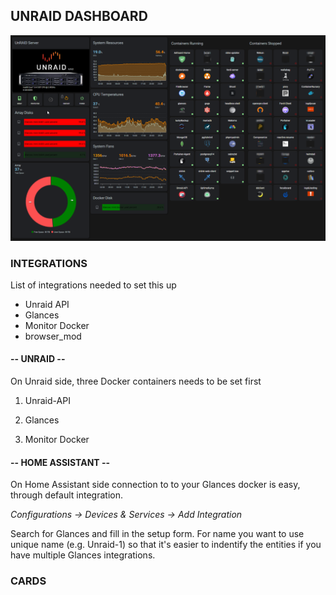 ## UNRAID DASHBOARD

![Unraid Overview](/dashboards/unraid/img/HA-Unraid-dashboard-overview.png)

### INTEGRATIONS

List of integrations needed to set this up

* Unraid API
* Glances
* Monitor Docker
* browser_mod

#### -- UNRAID --

On Unraid side, three Docker containers needs to be set first

1. Unraid-API

2. Glances

3. Monitor Docker

#### -- HOME ASSISTANT --

On Home Assistant side connection to to your Glances docker is easy, through default integration.

*Configurations -> Devices & Services -> Add Integration*

Search for Glances and fill in the setup form. For name you want to use unique name (e.g. Unraid-1) so that it's easier to indentify the entities if you have multiple Glances integrations.

### CARDS
